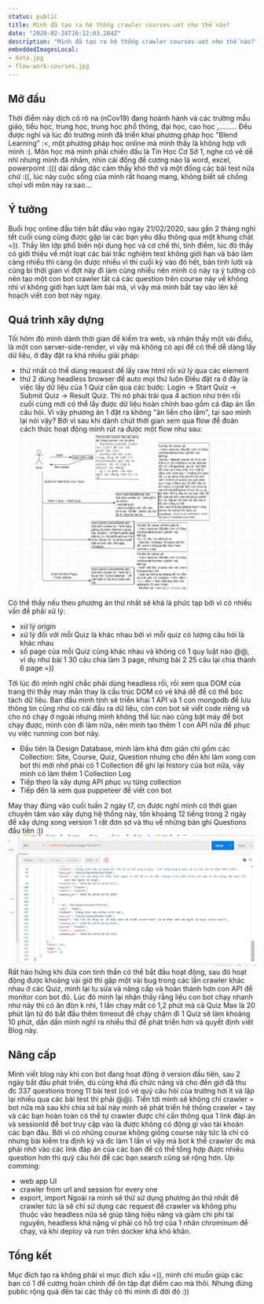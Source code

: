 ```yaml
---
status: public
title: Mình đã tạo ra hệ thống crawler courses-uet như thế nào?
date: "2020-02-24T16:12:03.284Z"
description: "Mình đã tạo ra hệ thống crawler courses-uet như thế nào?"
embeddedImagesLocal:
- data.jpg
- flow-work-courses.jpg
---
```


## Mở đầu
Thời điểm này dịch cô rô na (nCov19) đang hoành hành và các trường mẫu giáo, tiểu học, trung học, trung học phổ thông, đại học, cao học ,......... Đều được nghỉ và lúc đó trường mình đã triển khai phương pháp học "Blend Learning" :<, một phương pháp học online mà mình thấy là không hợp với mình :(. Môn học mà mình phải chiến đấu là Tin Học Cơ Sở 1, nghe có vẻ dễ nhỉ nhưng mình đã nhầm, nhìn cái đống đề cương nào là word, excel, powerpoint :((( dài dằng dặc cảm thấy khó thở và một đống các bài test nữa chứ :((, lúc này cuộc sống của mình rất hoang mang, không biết sẽ chống chọi với môn này ra sao...

## Ý tưởng
Buổi học online đầu tiên bắt đầu vào ngày 21/02/2020, sau gần 2 tháng nghỉ tết cuối cùng cũng được gặp lại các bạn yêu dấu thông qua một khung chát =)). Thầy lên lớp phổ biến nội dung học và cơ chế thi, tính điểm, lúc đó thầy có giới thiệu về một loạt các bài trắc nghiệm test không giới hạn và bảo làm càng nhiều thì càng ôn được nhiều vì thi cuối kỳ vào đó hết, bản tính lười và cũng bí thời gian vì đợt này đi làm cũng nhiều nên mình có nảy ra ý tưởng có nên tạo một con bot crawler tất cả các question trên course này về không nhỉ vì không giới hạn lượt làm bài mà, vì vậy mà mình bắt tay vào lên kế hoạch viết con bot này ngay.

## Quá trình xây dựng
Tối hôm đó mình dành thời gian để kiểm tra web, và nhận thấy một vài điều, là một con server-side-render, vì vậy mà không có api để có thể dễ dàng lấy dữ liệu, ở đây đặt ra khá nhiều giải pháp:
- thứ nhất có thể dùng request để lấy raw html rồi xử lý qua các element
- thứ 2 dùng headless browser để auto mọi thứ luôn
Điều đặt ra ở đây là việc lấy dữ liệu của 1 Quiz cần qua các bước: Login -> Start Quiz -> Submit Quiz -> Result Quiz. Thì nó phải trải qua 4 action như trên rồi cuối cùng mới có thể lấy được dữ liệu hoàn chỉnh bao gồm cả đáp án lẫn câu hỏi. Vì vậy phương án 1 đặt ra không "ăn liền cho lắm", tại sao mình lại nói vậy? Bởi vì sau khi dành chút thời gian xem qua flow để đoán cách thức hoạt động mình rút ra được một flow như sau:
![](./flow-work-courses.jpg)

Có thể thấy nếu theo phương án thứ nhất sẽ khá là phức tạp bởi vì có nhiều vấn đề phải xử lý:
- xử lý origin
- xử lý đối với mỗi Quiz là khác nhau bởi vì mỗi quiz có lượng câu hỏi là khác nhau
- số page của mỗi Quiz cũng khác nhau và không có 1 quy luật nào @@, ví dụ như bài 1 30 câu chia làm 3 page, nhưng bài 2 25 câu lại chia thành 6 page =)) 

Tới lúc đó mình nghĩ chắc phải dùng headless rồi, rồi xem qua DOM của trang thì thấy may mắn thay là cấu trúc DOM có vẻ khá dễ để có thể bóc tách dữ liệu. Ban đầu mình tính sẽ triển khai 1 API và 1 con mongodb để lưu thông tin cũng như có cái đầu ra dữ liệu, còn con bot sẽ viết code riêng và cho nó chạy ở ngoài nhưng mình không thể lúc nào cũng bật máy để bot chạy được, mình còn đi làm nữa, nên mình tạo thêm 1 con API nữa để phục vụ việc running con bot này.
- Đầu tiên là Design Database, mình làm khá đơn giản chỉ gồm các Collection: Site, Course, Quiz, Question nhưng cho đến khi làm xong con bot thì mới nhớ phải có 1 Collection để ghi lại history của bot nữa, vậy mình có làm thêm 1 Collection Log
- Tiếp theo là xây dựng API phục vụ từng collection
- Tiếp đến là xem qua puppeteer để viết con bot

May thay đúng vào cuối tuần 2 ngày t7, cn được nghỉ mình có thời gian chuyên tâm vào xây dựng hệ thống này, tốn khoảng 12 tiếng trong 2 ngày để xây dựng xong version 1 rất đơn sơ và thu về những bản ghi Questions đầu tiên :))
![](./data.jpg)
Rất hào hứng khi đứa con tinh thần có thể bắt đầu hoạt động, sau đó hoạt động được khoảng vài giờ thì gặp một vài bug trong các lần crawler khác nhau ở các Quiz, mình lại tu sửa và nâng cấp và hoàn thành hơn con API để monitor con bot đó. Lúc đó mình lại nhận thấy rằng liệu con bot chạy nhanh như này thì có ăn đòn k nhỉ, 1 lần chạy mất có 1,2 phút mà cả Quiz Max là 20 phút lận từ đó bắt đầu thêm timeout để chạy chậm đi 1 Quiz sẽ làm khoảng 10 phút, dần dần mình nghĩ ra nhiều thứ để phát triển hơn và quyết định viết Blog này.

## Nâng cấp
Mình viết blog này khi con bot đang hoạt động ở version đầu tiên, sau 2 ngày bắt đầu phát triển, dù cũng khá đủ chức năng và cho đến giờ đã thu đc 337 questions trong 11 bài test (có vẻ quỹ câu hỏi của trường hơi ít và lặp lại nhiều qua các bài test thì phải @@). Tiến tới mình sẽ không chỉ crawler = bot nữa mà sau khi chia sẻ bài này mình sẽ phát triển hệ thống crawler = tay và các bạn hoàn toàn có thể tự crawler được chỉ cần thông qua 1 link đáp án và sessionId để bot truy cập vào là được không có động gì vào tài khoản các bạn đâu. Bởi vì có những course không giống course này tức là chỉ có nhưng bài kiểm tra định kỳ và đc làm 1 lần vì vậy mà bot k thể crawler đc mà phải nhờ vào các link đáp án của các bạn để có thể tổng hợp được nhiều question hơn thì quỹ câu hỏi để các bạn search cũng sẽ rộng hơn.
Up comming: 
- web app UI
- crawler from url and session for every one
- export, import
Ngoài ra mình sẽ thử sử dụng phương án thứ nhất để crawler tức là sẽ chỉ sử dụng các request để crawler và không phụ thuộc vào headless nữa sẽ giúp tăng hiệu năng và giảm chi phí tài nguyên, headless khá nặng vì phải có hỗ trợ của 1 nhân chrominum để chạy, và khi deploy và run trên docker khá khó khăn.

## Tổng kết
Mục đích tạo ra không phải vì mục đích xấu =)), mình chỉ muốn giúp các bạn có 1 đề cương hoàn chỉnh để ôn tập đạt điểm cao mà thôi. Nhưng đừng public rộng quá đến tai các thầy cô thì mình đi đời đó :))